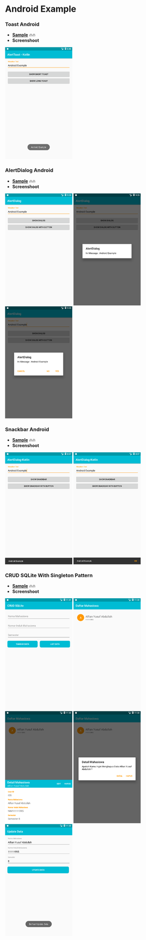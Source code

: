 # Android Example

### Toast Android

* **[Sample](https://github.com/alfianyusufabdullah/android-example/tree/master/Alert-Toast)** :fire::fire:
* **Screenshoot**

![Toast](https://github.com/alfianyusufabdullah/android-example/raw/master/Screenshot/Alert/Toast.png)

### AlertDialog Android

* **[Sample](https://github.com/alfianyusufabdullah/android-example/tree/master/Alert-Dialog)** :fire::fire:
* **Screenshoot**

![AlertDialog](https://github.com/alfianyusufabdullah/android-example/raw/master/Screenshot/Alert/dialog_1.png)
![AlertDialog1](https://github.com/alfianyusufabdullah/android-example/raw/master/Screenshot/Alert/dialog_2.png)
![AlertDialog2](https://github.com/alfianyusufabdullah/android-example/raw/master/Screenshot/Alert/dialog_3.png)

### Snackbar Android

* **[Sample](https://github.com/alfianyusufabdullah/android-example/tree/master/Alert-Snackbar)** :fire::fire:
* **Screenshoot**

![Snackbar](https://github.com/alfianyusufabdullah/android-example/raw/master/Screenshot/Alert/snackbar_1.png)
![Snackbar1](https://github.com/alfianyusufabdullah/android-example/raw/master/Screenshot/Alert/snackbar_2.png)

### CRUD SQLite With Singleton Pattern

* **[Sample](https://github.com/alfianyusufabdullah/android-example/tree/master/CRUD-Sqlite)** :fire::fire:
* **Screenshoot**

![CRUD](https://github.com/alfianyusufabdullah/android-example/raw/master/Screenshot/CRUD/bcrd_1.png)
![CRUD1](https://github.com/alfianyusufabdullah/android-example/raw/master/Screenshot/CRUD/bcrd_2.png)
![CRUD2](https://github.com/alfianyusufabdullah/android-example/raw/master/Screenshot/CRUD/bcrd_3.png)
![CRUD3](https://github.com/alfianyusufabdullah/android-example/raw/master/Screenshot/CRUD/bcrd_4.png)
![CRUD4](https://github.com/alfianyusufabdullah/android-example/raw/master/Screenshot/CRUD/bcrd_5.png)

